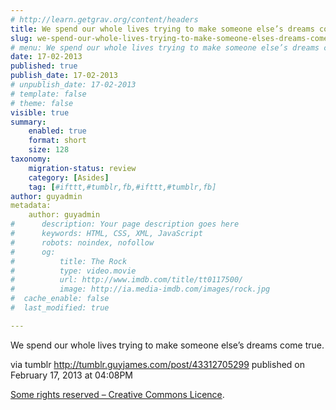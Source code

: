 ```yaml
---
# http://learn.getgrav.org/content/headers
title: We spend our whole lives trying to make someone else’s dreams come true.
slug: we-spend-our-whole-lives-trying-to-make-someone-elses-dreams-come-true
# menu: We spend our whole lives trying to make someone else’s dreams come true.
date: 17-02-2013
published: true
publish_date: 17-02-2013
# unpublish_date: 17-02-2013
# template: false
# theme: false
visible: true
summary:
    enabled: true
    format: short
    size: 128
taxonomy:
    migration-status: review
    category: [Asides]
    tag: [#ifttt,#tumblr,fb,#ifttt,#tumblr,fb]
author: guyadmin
metadata:
    author: guyadmin
#      description: Your page description goes here
#      keywords: HTML, CSS, XML, JavaScript
#      robots: noindex, nofollow
#      og:
#          title: The Rock
#          type: video.movie
#          url: http://www.imdb.com/title/tt0117500/
#          image: http://ia.media-imdb.com/images/rock.jpg
#  cache_enable: false
#  last_modified: true

---
```


We spend our whole lives trying to make someone else’s dreams come true.

via tumblr http://tumblr.guyjames.com/post/43312705299 published on February 17, 2013 at 04:08PM

[Some rights reserved – Creative Commons Licence](https://creativecommons.org/licenses/by-nc/3.0/).